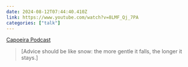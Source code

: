 ```yaml
---
date: 2024-08-12T07:44:40.410Z
link: https://www.youtube.com/watch?v=8LMF_Qj_7PA
categories: ["talk"]
---
```

[Capoeira Podcast](https://www.youtube.com/watch?v=8LMF_Qj_7PA)

> [Advice should be like snow: the more gentle it falls, the longer it stays.]
